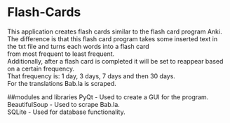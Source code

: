 # Flash-Cards
This application creates flash cards similar to the flash card program Anki. <br>
The difference is that this flash card program takes some inserted text in the txt file and turns each words into a flash card <br>
from most frequent to least frequent. <br>
Additionally, after a flash card is completed it will be set to reappear based on a certain frequency. <br>
That frequency is: 1 day, 3 days, 7 days and then 30 days. <br>
For the translations Bab.la is scraped. <br>

##modules and libraries
PyQt - Used to create a GUI for the program. <br>
BeautifulSoup - Used to scrape Bab.la. <br>
SQLite - Used for database functionality. <br>
